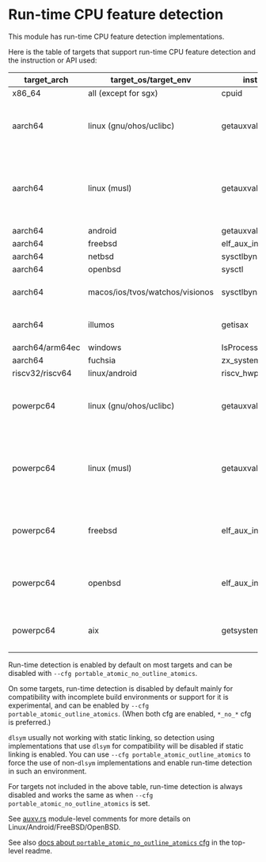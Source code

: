 # Run-time CPU feature detection

This module has run-time CPU feature detection implementations.

Here is the table of targets that support run-time CPU feature detection and the instruction or API used:

| target_arch | target_os/target_env | instruction/API | features | note |
| ----------- | -------------------- | --------------- | -------- | ---- |
| x86_64      | all (except for sgx) | cpuid           | all      | Enabled by default |
| aarch64     | linux (gnu/ohos/uclibc) | getauxval    | all      | Enabled by default (dlsym is used by default if needed for compatibility with older versions) |
| aarch64     | linux (musl)         | getauxval       | all      | Only enabled by default when dynamic linking or `std` feature enabled (both disabled by default, see [auxv.rs](auxv.rs)) |
| aarch64     | android              | getauxval       | all      | Enabled by default |
| aarch64     | freebsd              | elf_aux_info    | all      | Enabled by default |
| aarch64     | netbsd               | sysctlbyname    | all      | Enabled by default |
| aarch64     | openbsd              | sysctl          | all      | Enabled by default |
| aarch64     | macos/ios/tvos/watchos/visionos | sysctlbyname | all | Currently only used in tests (see [aarch64_apple.rs](aarch64_apple.rs)) |
| aarch64     | illumos              | getisax         | lse, lse2 | Disabled by default (see [aarch64_illumos.rs](aarch64_illumos.rs)) |
| aarch64/arm64ec | windows          | IsProcessorFeaturePresent | lse | Enabled by default |
| aarch64     | fuchsia              | zx_system_get_features | lse | Enabled by default |
| riscv32/riscv64 | linux/android    | riscv_hwprobe   | all      | Enabled by default |
| powerpc64   | linux (gnu/ohos/uclibc) | getauxval    | all      | Enabled by default (dlsym is used by default if needed for compatibility with older versions) |
| powerpc64   | linux (musl)         | getauxval       | all      | Only enabled by default when dynamic linking or `std` feature enabled (both disabled by default, see [auxv.rs](auxv.rs)) |
| powerpc64   | freebsd              | elf_aux_info    | all      | Enabled by default (dlsym is used by default for compatibility with older versions) |
| powerpc64   | openbsd              | elf_aux_info    | all      | Enabled by default (dlsym is used by default for compatibility with older versions) |
| powerpc64   | aix                  | getsystemcfg    | all      | Requires LLVM 20+. Disabled by default (see [powerpc64_aix.rs](powerpc64_aix.rs)) |

Run-time detection is enabled by default on most targets and can be disabled with `--cfg portable_atomic_no_outline_atomics`.

On some targets, run-time detection is disabled by default mainly for compatibility with incomplete build environments or support for it is experimental, and can be enabled by `--cfg portable_atomic_outline_atomics`. (When both cfg are enabled, `*_no_*` cfg is preferred.)

`dlsym` usually not working with static linking, so detection using implementations that use `dlsym` for compatibility will be disabled if static linking is enabled.
You can use `--cfg portable_atomic_outline_atomics` to force the use of non-`dlsym` implementations and enable run-time detection in such an environment.

For targets not included in the above table, run-time detection is always disabled and works the same as when `--cfg portable_atomic_no_outline_atomics` is set.

See [auxv.rs](auxv.rs) module-level comments for more details on Linux/Android/FreeBSD/OpenBSD.

See also [docs about `portable_atomic_no_outline_atomics` cfg](https://github.com/taiki-e/portable-atomic/blob/HEAD/README.md#optional-cfg-no-outline-atomics) in the top-level readme.
